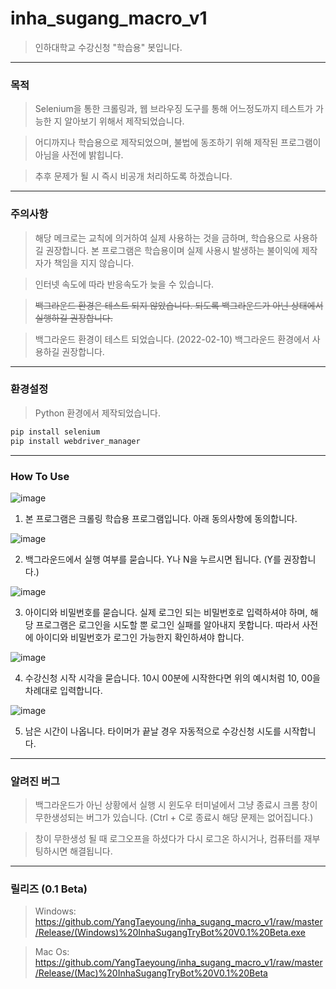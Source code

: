 # inha_sugang_macro_v1
> 인하대학교 수강신청 "학습용" 봇입니다.
<hr>

### 목적
> Selenium을 통한 크롤링과, 웹 브라우징 도구를 통해 어느정도까지 테스트가 가능한 지 알아보기 위해서 제작되었습니다.

> 어디까지나 학습용으로 제작되었으며, 불법에 동조하기 위해 제작된 프로그램이 아님을 사전에 밝힙니다.

> 추후 문제가 될 시 즉시 비공개 처리하도록 하겠습니다.
<hr>

### 주의사항
> 해당 메크로는 교칙에 의거하여 실제 사용하는 것을 금하며, 학습용으로 사용하길 권장합니다. 본 프로그램은 학습용이며 실제 사용시 발생하는 불이익에 제작자가 책임을 지지 않습니다.

> 인터넷 속도에 따라 반응속도가 늦을 수 있습니다.

> ~~백그라운드 환경은 테스트 되지 않았습니다. 되도록 백그라운드가 아닌 상태에서 실행하길 권장합니다.~~

> 백그라운드 환경이 테스트 되었습니다. (2022-02-10) 백그라운드 환경에서 사용하길 권장합니다.

<hr>

### 환경설정

> Python 환경에서 제작되었습니다.

```python
pip install selenium
pip install webdriver_manager
```
<hr>

### How To Use

![image](https://user-images.githubusercontent.com/59782504/153318378-a948b7ae-11f7-44f3-8705-8e090bff8467.png)

1. 본 프로그램은 크롤링 학습용 프로그램입니다. 아래 동의사항에 동의합니다.

![image](https://user-images.githubusercontent.com/59782504/153318532-823f6670-5f04-4ef8-84f6-bebd05704c79.png)

2. 백그라운드에서 실행 여부를 묻습니다. Y나 N을 누르시면 됩니다. (Y를 권장합니다.)

![image](https://user-images.githubusercontent.com/59782504/153318633-ba7a54bc-4da3-42ff-b534-570f898a8b68.png)

3. 아이디와 비밀번호를 묻습니다. 실제 로그인 되는 비밀번호로 입력하셔야 하며, 해당 프로그램은 로그인을 시도할 뿐 로그인 실패를 알아내지 못합니다. 따라서 사전에 아이디와 비밀번호가 로그인 가능한지 확인하셔야 합니다.

![image](https://user-images.githubusercontent.com/59782504/153318795-d21b0592-dce2-4836-ba0c-f8a23c1f42a4.png)

4. 수강신청 시작 시각을 묻습니다. 10시 00분에 시작한다면 위의 예시처럼 10, 00을 차례대로 입력합니다.

![image](https://user-images.githubusercontent.com/59782504/153318940-f53e51eb-e652-4566-be0c-0e178e11026f.png)

5. 남은 시간이 나옵니다. 타이머가 끝날 경우 자동적으로 수강신청 시도를 시작합니다.

<hr>

### 알려진 버그
> 백그라운드가 아닌 상황에서 실행 시 윈도우 터미널에서 그냥 종료시 크롬 창이 무한생성되는 버그가 있습니다. (Ctrl + C로 종료시 해당 문제는 없어집니다.)

> 창이 무한생성 될 때 로그오프을 하셨다가 다시 로그온 하시거나, 컴퓨터를 재부팅하시면 해결됩니다. 
<hr>

### 릴리즈 (0.1 Beta)
> Windows: https://github.com/YangTaeyoung/inha_sugang_macro_v1/raw/master/Release/(Windows)%20InhaSugangTryBot%20V0.1%20Beta.exe

> Mac Os: https://github.com/YangTaeyoung/inha_sugang_macro_v1/raw/master/Release/(Mac)%20InhaSugangTryBot%20V0.1%20Beta
